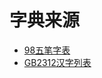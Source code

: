 # 字典来源

- [98五笔字表](https://github.com/yanhuacuo/98wubi-tables)
- [GB2312汉字列表](https://github.com/beifeng600/nlp_storeroom)
